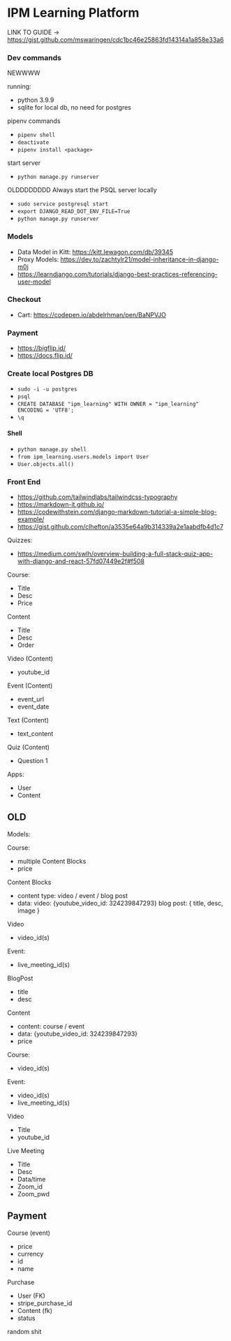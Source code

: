 # IPM Learning Platform

LINK TO GUIDE -> https://gist.github.com/mswaringen/cdc1bc46e25863fd14314a1a858e33a6

### Dev commands

NEWWWW

running:
- python 3.9.9
- sqlite for local db, no need for postgres

pipenv commands
- `pipenv shell`
- `deactivate`
- `pipenv install <package>`

start server
- `python manage.py runserver`

OLDDDDDDDD
Always start the PSQL server locally
- `sudo service postgresql start`
- `export DJANGO_READ_DOT_ENV_FILE=True`
- `python manage.py runserver`

### Models
- Data Model in Kitt: https://kitt.lewagon.com/db/39345
- Proxy Models: https://dev.to/zachtylr21/model-inheritance-in-django-m0j
- https://learndjango.com/tutorials/django-best-practices-referencing-user-model

### Checkout
- Cart: https://codepen.io/abdelrhman/pen/BaNPVJO

### Payment
- https://bigflip.id/
- https://docs.flip.id/

### Create local Postgres DB
- `sudo -i -u postgres`
- `psql`
- `CREATE DATABASE "ipm_learning" WITH OWNER = "ipm_learning"  ENCODING = 'UTF8';`
- `\q`

#### Shell
- `python manage.py shell`
- `from ipm_learning.users.models import User`
- `User.objects.all()`

### Front End
- https://github.com/tailwindlabs/tailwindcss-typography
- https://markdown-it.github.io/
- https://codewithstein.com/django-markdown-tutorial-a-simple-blog-example/
- https://gist.github.com/clhefton/a3535e64a9b314339a2e1aabdfb4d1c7


Quizzes:
- https://medium.com/swlh/overview-building-a-full-stack-quiz-app-with-django-and-react-57fd07449e2f#f508




Course:
- Title
- Desc
- Price


Content
- Title
- Desc
- Order

Video (Content)
- youtube_id

Event (Content)
- event_url
- event_date

Text (Content)
- text_content

Quiz (Content)
- Question 1



Apps:
- User
- Content



## OLD

Models:

Course: 
- multiple Content Blocks
- price

Content Blocks
- content type: video / event / blog post
- data: 
    video: {youtube_video_id: 324239847293}
    blog post: { title, desc, image }

Video
- video_id(s)

Event:
- live_meeting_id(s)

BlogPost
- title
- desc

Content
- content: course / event
- data: {youtube_video_id: 324239847293}
- price

Course:
- video_id(s)

Event:
- video_id(s)
- live_meeting_id(s)

Video
- Title
- youtube_id

Live Meeting
- Title
- Desc
- Data/time
- Zoom_id
- Zoom_pwd


## Payment

Course (event)
- price
- currency
- id
- name

Purchase
 - User (FK)
 - stripe_purchase_id
 - Content (fk)
 - status


random shit
